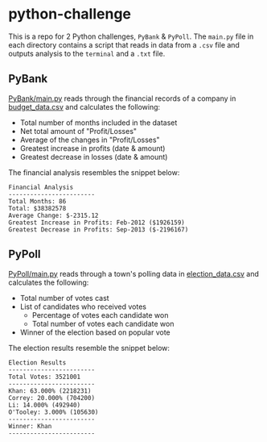 # python-challenge

This is a repo for 2 Python challenges, `PyBank` & `PyPoll`. The `main.py` file in each directory contains a script that reads in data from a `.csv` file and outputs analysis to the `terminal` and a `.txt` file.

## PyBank

[PyBank/main.py](PyBank/main.py) reads through the financial records of a company in [budget_data.csv](PyBank/resources/budget_data.csv) and calculates the following:

* Total number of months included in the dataset
* Net total amount of "Profit/Losses"
* Average of the changes in "Profit/Losses"
* Greatest increase in profits (date & amount)
* Greatest decrease in losses (date & amount)

The financial analysis resembles the snippet below:
```
Financial Analysis
------------------------
Total Months: 86
Total: $38382578
Average Change: $-2315.12
Greatest Increase in Profits: Feb-2012 ($1926159)
Greatest Decrease in Profits: Sep-2013 ($-2196167)
```

## PyPoll
[PyPoll/main.py](PyPoll/main.py) reads through a town's polling data in [election_data.csv](PyPoll/resources/election_data.csv) and calculates the following:

* Total number of votes cast
* List of candidates who received votes
  * Percentage of votes each candidate won
  * Total number of votes each candidate won
* Winner of the election based on popular vote

The election results resemble the snippet below:
```
Election Results
------------------------
Total Votes: 3521001 
------------------------
Khan: 63.000% (2218231)
Correy: 20.000% (704200)
Li: 14.000% (492940)
O'Tooley: 3.000% (105630)
------------------------
Winner: Khan
------------------------
```